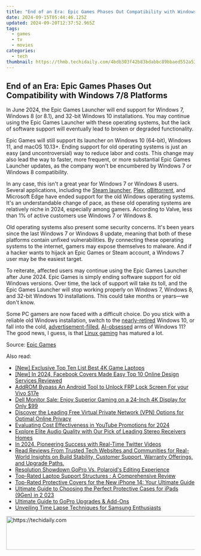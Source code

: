 ```yaml
---
title: "End of an Era: Epic Games Phases Out Compatibility with Windows 7/8 Platforms"
date: 2024-09-15T05:44:46.125Z
updated: 2024-09-20T12:37:52.965Z
tags:
  - games
  - tv
  - movies
categories:
  - tech
thumbnail: https://thmb.techidaily.com/4bdb303f42b83bdabbc89bbaed552a530d980933768bd910a7c15106cfbf73fe.png
---
```


## End of an Era: Epic Games Phases Out Compatibility with Windows 7/8 Platforms

In June 2024, the Epic Games Launcher will end support for Windows 7, Windows 8 (or 8.1), and 32-bit Windows 10 installations. You may continue using the Epic Games Launcher with these operating systems, but the lack of software support will eventually lead to broken or degraded functionality.

 Epic Games will still support its launcher on Windows 10 (64-bit), Windows 11, and macOS 10.13+. Ending support for old operating systems is just an easy (and uncontroversial) way to reduce labor and costs. This change may also lead the way to faster, more frequent, or more substantial Epic Games Launcher updates, as the company won't be encumbered by Windows 7 or Windows 8 compatibility.

 In any case, this isn't a great year for Windows 7 or Windows 8 users. Several applications, including the [Steam launcher](https://change-location.techidaily.com/how-pgsharp-save-you-from-ban-while-spoofing-pokemon-go-on-samsung-galaxy-a34-5g-drfone-by-drfone-virtual-android/), [Plex](https://twitter-videos.techidaily.com/addressing-hearing-gaps-in-video-content-sharing-for-2024/), [qBittorrent](https://easy-unlock-android.techidaily.com/in-2024-how-to-track-imei-number-of-nokia-g22-through-google-earth-by-drfone-android/), and Microsoft Edge have ended support for the old Windows operating systems. It's an understandable change of pace, as these old operating systems are relatively niche in 2024, especially among gamers. According to Valve, less than 1% of active customers use Windows 7 or Windows 8.

 Old operating systems also present some security concerns. It's been years since the last Windows 7 or Windows 8 update, meaning that both of these platforms contain unfixed vulnerabilities. By connecting these operating systems to the internet, gamers may expose themselves to malware. And if a hacker wants to hijack an Epic Games or Steam account, a Windows 7 user may be the easiest target.

 To reiterate, affected users may continue using the Epic Games Launcher after June 2024\. Epic Games is simply ending software support for old Windows versions. Over time, the lack of support will take its toll, and the Epic Games Launcher will stop working properly on Windows 7, Windows 8, and 32-bit Windows 10 installations. This could take months or years—we don't know.

 Some PC gamers are now faced with a difficult choice. Do you stick with a reliable old Windows installation, switch to the [nearly-retired](https://remote-screen-capture.techidaily.com/new-in-2024-screenflow-unleashed-the-ultimate-macos-experience/) Windows 10, or fall into the cold, [advertisement-filled](https://facebook-record-videos.techidaily.com/updated-in-2024-creating-a-clickable-thumbnail-enhancing-video-visibility-without-costs/), [AI-obsessed](https://video-creation-software.techidaily.com/updated-in-2024-s-best-video-editors-for-high-resolution-proxy-video-editing/) arms of Windows 11? The good news, I guess, is that [Linux gaming](https://screen-sharing-recording.techidaily.com/new-10-essential-methods-to-record-virtual-seminars-at-no-expense-for-2024/) has matured a lot.

 Source: [Epic Games](https://store.epicgames.com/en-US/news/epic-games-launcher-ending-windows-7-8-and-10-32-bit-support-in-june-2024)

<ins class="adsbygoogle"
     style="display:block"
     data-ad-format="autorelaxed"
     data-ad-client="ca-pub-7571918770474297"
     data-ad-slot="1223367746"></ins>

<ins class="adsbygoogle"
     style="display:block"
     data-ad-client="ca-pub-7571918770474297"
     data-ad-slot="8358498916"
     data-ad-format="auto"
     data-full-width-responsive="true"></ins>

<span class="atpl-alsoreadstyle">Also read:</span>
<div><ul>
<li><a href="https://some-techniques.techidaily.com/new-exclusive-top-ten-list-best-4k-game-laptops/"><u>[New] Exclusive Top Ten List Best 4K Game Laptops</u></a></li>
<li><a href="https://facebook-clips.techidaily.com/new-in-2024-facebook-covers-made-easy-top-10-online-design-services-reviewed/"><u>[New] In 2024, Facebook Covers Made Easy Top 10 Online Design Services Reviewed</u></a></li>
<li><a href="https://bypass-frp.techidaily.com/addrom-bypass-an-android-tool-to-unlock-frp-lock-screen-for-your-vivo-s17e-by-drfone-android/"><u>AddROM Bypass An Android Tool to Unlock FRP Lock Screen For your Vivo S17e</u></a></li>
<li><a href="https://hardware-updates.techidaily.com/dell-monitor-sale-enjoy-superior-gaming-on-a-24-inch-4k-display-for-only-99/"><u>Dell Monitor Sale: Enjoy Superior Gaming on a 24-Inch 4K Display for Only $99</u></a></li>
<li><a href="https://buynow-help.techidaily.com/discover-the-leading-free-virtual-private-network-vpn-options-for-optimal-online-privacy/"><u>Discover the Leading Free Virtual Private Network (VPN) Options for Optimal Online Privacy</u></a></li>
<li><a href="https://fox-boxes.techidaily.com/evaluating-cost-effectiveness-in-youtube-promotions-for-2024/"><u>Evaluating Cost Effectiveness in YouTube Promotions for 2024</u></a></li>
<li><a href="https://buynow-help.techidaily.com/explore-elite-audio-quality-with-our-pick-of-leading-stereo-receivers-homes/"><u>Explore Elite Audio Quality with Our Pick of Leading Stereo Receivers Homes</u></a></li>
<li><a href="https://twitter-videos.techidaily.com/in-2024-pioneering-success-with-real-time-twitter-videos/"><u>In 2024, Pioneering Success with Real-Time Twitter Videos</u></a></li>
<li><a href="https://buynow-help.techidaily.com/read-reviews-from-trusted-tech-websites-and-communities-for-real-world-insights-on-build-stability-customer-support-warranty-offerings-and-upgrade-paths/"><u>Read Reviews From Trusted Tech Websites and Communities for Real-World Insights on Build Stability, Customer Support, Warranty Offerings, and Upgrade Paths.</u></a></li>
<li><a href="https://extra-hints.techidaily.com/resolution-showdown-gopro-vs-polaroids-editing-experience/"><u>Resolution Showdown GoPro Vs. Polaroid's Editing Experience</u></a></li>
<li><a href="https://buynow-help.techidaily.com/top-rated-laptop-support-structures-a-comprehensive-review/"><u>Top-Rated Laptop Support Structures : A Comprehensive Review</u></a></li>
<li><a href="https://buynow-help.techidaily.com/top-rated-protective-covers-for-the-new-iphone-14-your-ultimate-guide/"><u>Top-Rated Protective Covers for the New iPhone 14: Your Ultimate Guide</u></a></li>
<li><a href="https://buynow-help.techidaily.com/ultimate-guide-to-choosing-the-perfect-protective-cases-for-ipads-9gen-in-2-023/"><u>Ultimate Guide to Choosing the Perfect Protective Cases for iPads (9Gen) in 2 023</u></a></li>
<li><a href="https://buynow-help.techidaily.com/ultimate-guide-to-gopro-upgrades-and-add-ons/"><u>Ultimate Guide to GoPro Upgrades & Add-Ons</u></a></li>
<li><a href="https://extra-information.techidaily.com/unveiling-time-lapse-techniques-for-samsung-enthusiasts/"><u>Unveiling Time Lapse Techniques for Samsung Enthusiasts</u></a></li>
</ul></div>

<!-- affiliate ads begin -->
<a href="https://appsumo.8odi.net/c/5597632/2037334/7443" target="_top" id="2037334">
  <img src="//a.impactradius-go.com/display-ad/7443-2037334" border="0" alt="https://techidaily.com" width="728" height="90"/>
</a>
<img height="0" width="0" src="https://appsumo.8odi.net/i/5597632/2037334/7443" style="position:absolute;visibility:hidden;" border="0" />
<!-- affiliate ads end -->

